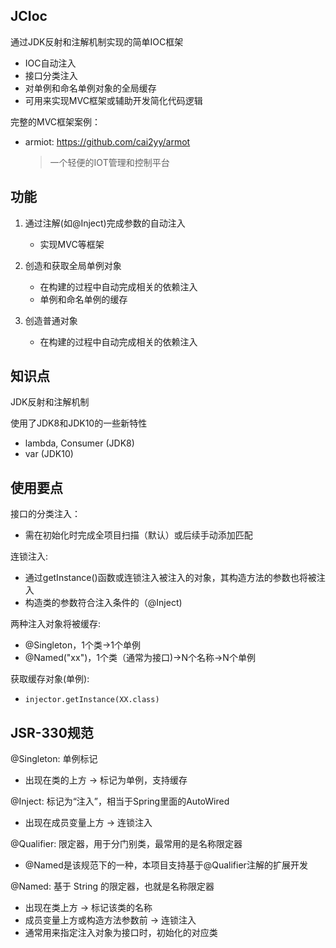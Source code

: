 JCIoc
--
通过JDK反射和注解机制实现的简单IOC框架
- IOC自动注入
- 接口分类注入
- 对单例和命名单例对象的全局缓存
- 可用来实现MVC框架或辅助开发简化代码逻辑

完整的MVC框架案例：
- armiot: https://github.com/cai2yy/armot
    >一个轻便的IOT管理和控制平台

功能
---
1. 通过注解(如@Inject)完成参数的自动注入
    - 实现MVC等框架
    
2. 创造和获取全局单例对象
    - 在构建的过程中自动完成相关的依赖注入
    - 单例和命名单例的缓存
 
3. 创造普通对象
    - 在构建的过程中自动完成相关的依赖注入

知识点
---
JDK反射和注解机制

使用了JDK8和JDK10的一些新特性
- lambda, Consumer (JDK8)
- var (JDK10)

使用要点
---
接口的分类注入：
- 需在初始化时完成全项目扫描（默认）或后续手动添加匹配

连锁注入:
- 通过getInstance()函数或连锁注入被注入的对象，其构造方法的参数也将被注入
- 构造类的参数符合注入条件的（@Inject)

两种注入对象将被缓存:
- @Singleton，1个类->1个单例
- @Named("xx")，1个类（通常为接口)->N个名称->N个单例

获取缓存对象(单例):
- `injector.getInstance(XX.class)`


JSR-330规范
--
@Singleton: 单例标记
- 出现在类的上方 -> 标记为单例，支持缓存
  
@Inject: 标记为“注入”，相当于Spring里面的AutoWired
- 出现在成员变量上方 -> 连锁注入

@Qualifier: 限定器，用于分门别类，最常用的是名称限定器
- @Named是该规范下的一种，本项目支持基于@Qualifier注解的扩展开发

@Named: 基于 String 的限定器，也就是名称限定器
- 出现在类上方 -> 标记该类的名称
- 成员变量上方或构造方法参数前 -> 连锁注入
- 通常用来指定注入对象为接口时，初始化的对应类
  
